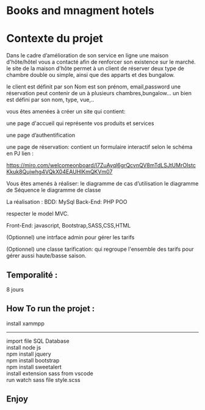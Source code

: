 # Books and mnagment hotels

# Contexte du projet

Dans le cadre d’amélioration de son service en ligne une maison d'hôte/hôtel vous a contacté afin de renforcer son existence sur le marché. le site de la maison d'hôte permet à un client de réserver deux type de chambre double ou simple, ainsi que des apparts et des bungalow.

le client est définit par son Nom est son prénom, email,password une réservation peut contenir de un à plusieurs chambres,bungalow… un bien est défini par son nom, type, vue,..

vous êtes amenées à créer un site qui contient:

une page d'accueil qui représente vos produits et services

une page d’authentification

une page de réservation: contient un formulaire interactif selon le schéma en PJ lien :

https://miro.com/welcomeonboard/l7ZuAyql6grQcvnQV8mTdLSJtUMrOIstcKkuk8Qujwhg4VQkX04EAUHlKmQKVm07

Vous êtes amenés à réaliser: le diagramme de cas d’utilisation le diagramme de Séquence le diagramme de classe

La réalisation : BDD: MySql Back-End: PHP POO

respecter le model MVC.

Front-End: javascript, Bootstrap,SASS,CSS,HTML

(Optionnel) une intrface admin pour gérer les tarifs

(Optionnel) une classe tarification: qui regroupe l'ensemble des tarifs pour gérer aussi haute/basse saison.



## Temporalité :

8 jours

## How To run the projet :

install xammpp 
<hr>
import file SQL Database
<br/>
install node js
<br/>
npm install jquery
<br/>
npm install bootstrap
<br/>
npm install sweetalert
<br/>
install extension sass from vscode
<br/>
run watch sass file style.scss

## Enjoy
